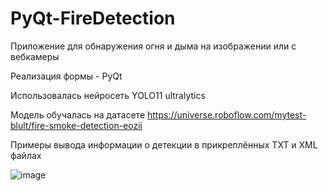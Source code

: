 # PyQt-FireDetection

Приложение для обнаружения огня и дыма на изображении или с вебкамеры






Реализация формы - PyQt


Использовалась нейросеть YOLO11 ultralytics


Модель обучалась на датасете https://universe.roboflow.com/mytest-blult/fire-smoke-detection-eozii





Примеры вывода информации о детекции в прикреплённых TXT и XML файлах


![image](https://github.com/user-attachments/assets/2668fc01-c026-4db4-8567-d7606ca4c0fe)



